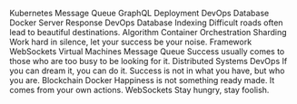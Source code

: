 Kubernetes Message Queue GraphQL Deployment DevOps Database Docker Server Response
DevOps Database Indexing Difficult roads often lead to beautiful destinations. Algorithm Container Orchestration Sharding Work hard in silence, let your success be your noise. Framework WebSockets Virtual Machines Message Queue
Success usually comes to those who are too busy to be looking for it. Distributed Systems DevOps If you can dream it, you can do it. Success is not in what you have, but who you are. Blockchain Docker Happiness is not something ready made. It comes from your own actions. WebSockets Stay hungry, stay foolish.

